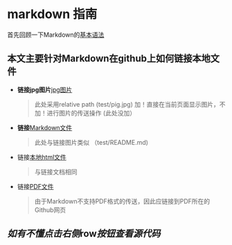 # markdown 指南

首先回顾一下Markdown的[基本语法](https://www.jianshu.com/p/191d1e21f7ed)

## 本文主要针对Markdown在github上如何链接本地文件

- **链接jpg图片**[jpg图片](test/pig.jpg)
    > 此处采用relative path (test/pig.jpg)
    > 加！直接在当前页面显示图片，不加！进行图片的传送操作 (此处没加）
- **链接**[Markdown文件](test/README.md)
    > 此处与链接图片类似 （test/README.md)
- 链接[本地html文件](test/Assessment_timetable.html)
    >与链接文档相同
- 链接[PDF文件](https://github.com/fjzhu/blog/blob/master/Markdown/test/Tutorial%206%20Answers%20To%20Additional%20Tutorial%20Questions.pdf)
    >由于Markdown不支持PDF格式的传送，因此应链接到PDF所在的Github网页

## *如有不懂点击右侧*row*按钮查看源代码*

